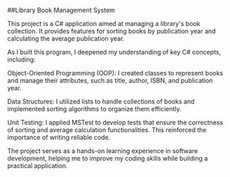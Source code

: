 ##Library Book Management System

This project is a C# application aimed at managing a library's book collection. It provides features for sorting books by publication year and calculating the average publication year.

As I built this program, I deepened my understanding of key C# concepts, including:

Object-Oriented Programming (OOP): I created classes to represent books and manage their attributes, such as title, author, ISBN, and publication year.

Data Structures: I utilized lists to handle collections of books and implemented sorting algorithms to organize them efficiently.

Unit Testing: I applied MSTest to develop tests that ensure the correctness of sorting and average calculation functionalities. This reinforced the importance of writing reliable code.

The project serves as a hands-on learning experience in software development, helping me to improve my coding skills while building a practical application.
